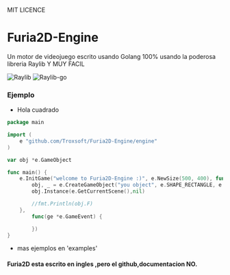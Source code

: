 MIT LICENCE


# Furia2D-Engine
Un motor de videojuego escrito usando Golang 100% usando la poderosa libreria Raylib
                  Y MUY FACIL

![Raylib](https://github.com/raysan5/raylib)
![Raylib-go](https://github.com/gen2brain/raylib-go)

### Ejemplo
- Hola cuadrado
```go
package main

import (
	e "github.com/Troxsoft/Furia2D-Engine/engine"
)

var obj *e.GameObject

func main() {
	e.InitGame("welcome to Furia2D-Engine :)", e.NewSize(500, 400), func(ge *e.GameEvent) {
		obj, _ = e.CreateGameObject("you object", e.SHAPE_RECTANGLE, e.NewSize(30, 30), e.NewPosition(30, 30))
		obj.Instance(e.GetCurrentScene(),nil)

		//fmt.Println(obj.F)
	},
		func(ge *e.GameEvent) {

		})
}

```
- mas ejemplos en 'examples'
#### Furia2D esta escrito en ingles ,pero el github,documentacion NO.

